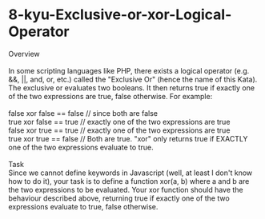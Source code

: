 # 8-kyu-Exclusive-or-xor-Logical-Operator
Overview
<br><br>
In some scripting languages like PHP, there exists a logical operator (e.g. &&, ||, and, or, etc.) called the "Exclusive Or" (hence the name of this Kata). The exclusive or evaluates two booleans. It then returns true if exactly one of the two expressions are true, false otherwise. For example:
<br><br>
false xor false == false // since both are false
<br>
true xor false == true // exactly one of the two expressions are true
<br>
false xor true == true // exactly one of the two expressions are true
<br>
true xor true == false // Both are true.  "xor" only returns true if EXACTLY one of the two expressions evaluate to true.
<br><br>
Task
<br>
Since we cannot define keywords in Javascript (well, at least I don't know how to do it), your task is to define a function xor(a, b) where a and b are the two expressions to be evaluated. Your xor function should have the behaviour described above, returning true if exactly one of the two expressions evaluate to true, false otherwise.
